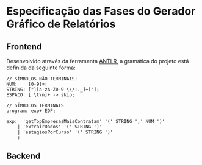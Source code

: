 # Especificação das Fases do Gerador Gráfico de Relatórios

## Frontend

Desenvolvido através da ferramenta [ANTLR](https://www.antlr.org/), a gramática do projeto está definida da seguinte forma:

````ANTLR
// SÍMBOLOS NÃO TERMINAIS:
NUM:    [0-9]+;
STRING: ["][a-zA-Z0-9 \\/:._]+["];
ESPACO: [ \t\n]+ -> skip;

// SÍMBOLOS TERMINAIS
program: exp+ EOF;

exp:  'getTopEmpresasMaisContratam' '(' STRING ',' NUM ')'
    | 'extrairDados' '(' STRING ')'
    | 'estagiosPorCurso' '(' STRING ')'
    ;
````

## Backend


